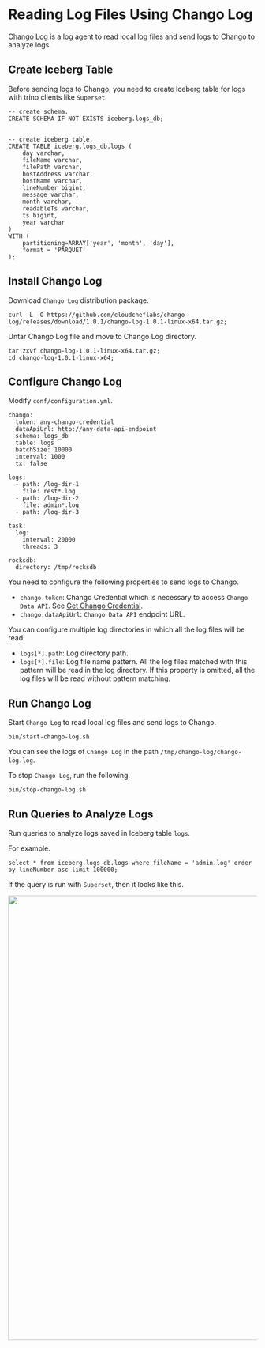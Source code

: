 # Reading Log Files Using Chango Log

[Chango Log](https://github.com/cloudcheflabs/chango-log) is a log agent to read local log files and send logs 
to Chango to analyze logs.

## Create Iceberg Table

Before sending logs to Chango, you need to create Iceberg table for logs with trino clients like `Superset`.

```agsl
-- create schema.
CREATE SCHEMA IF NOT EXISTS iceberg.logs_db;


-- create iceberg table.
CREATE TABLE iceberg.logs_db.logs (
    day varchar,
    fileName varchar,
    filePath varchar,
    hostAddress varchar,
    hostName varchar,
    lineNumber bigint,
    message varchar,
    month varchar,
    readableTs varchar,
    ts bigint,
    year varchar 
)
WITH (
    partitioning=ARRAY['year', 'month', 'day'],
    format = 'PARQUET'
);
```

## Install Chango Log

Download `Chango Log` distribution package.

```agsl
curl -L -O https://github.com/cloudcheflabs/chango-log/releases/download/1.0.1/chango-log-1.0.1-linux-x64.tar.gz;
```

Untar Chango Log file and move to Chango Log directory.

```agsl
tar zxvf chango-log-1.0.1-linux-x64.tar.gz;
cd chango-log-1.0.1-linux-x64;
```

## Configure Chango Log

Modify `conf/configuration.yml`.

```agsl
chango:
  token: any-chango-credential
  dataApiUrl: http://any-data-api-endpoint
  schema: logs_db
  table: logs
  batchSize: 10000
  interval: 1000
  tx: false

logs:
  - path: /log-dir-1
    file: rest*.log
  - path: /log-dir-2
    file: admin*.log
  - path: /log-dir-3

task:
  log:
    interval: 20000
    threads: 3

rocksdb:
  directory: /tmp/rocksdb
```

You need to configure the following properties to send logs to Chango.

- `chango.token`: Chango Credential which is necessary to access `Chango Data API`. See <a href="../../user-guide/cred">Get Chango Credential</a>.
- `chango.dataApiUrl`: `Chango Data API` endpoint URL.

You can configure multiple log directories in which all the log files will be read.

- `logs[*].path`: Log directory path.
- `logs[*].file`: Log file name pattern. All the log files matched with this pattern will be read in the log directory. If this property is omitted, all the log files will be read without pattern matching.


## Run Chango Log

Start `Chango Log` to read local log files and send logs to Chango.

```agsl
bin/start-chango-log.sh
```

You can see the logs of `Chango Log` in the path `/tmp/chango-log/chango-log.log`.


To stop `Chango Log`, run the following.

```agsl
bin/stop-chango-log.sh
```

## Run Queries to Analyze Logs

Run queries to analyze logs saved in Iceberg table `logs`.

For example.

```agsl
select * from iceberg.logs_db.logs where fileName = 'admin.log' order by lineNumber asc limit 100000;
```


If the query is run with `Superset`, then it looks like this.

<img width="900" src="../../images/user-guide/select-logs.png" />













